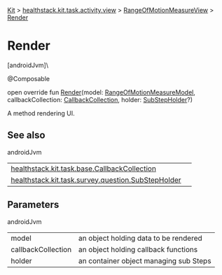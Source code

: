 
[Kit](../../../kit.html) > [healthstack.kit.task.activity.view](../index.html) > [RangeOfMotionMeasureView](index.html) > [Render](-render.html)



# Render



[androidJvm]\




@Composable



open override fun [Render](-render.html)(model: [RangeOfMotionMeasureModel](../../healthstack.kit.task.activity.model/-range-of-motion-measure-model/index.html), callbackCollection: [CallbackCollection](../../healthstack.kit.task.base/-callback-collection/index.html), holder: [SubStepHolder](../../healthstack.kit.task.survey.question/-sub-step-holder/index.html)?)



A method rendering UI.



## See also


androidJvm

| | |
|---|---|
| [healthstack.kit.task.base.CallbackCollection](../../healthstack.kit.task.base/-callback-collection/index.html) |  |
| [healthstack.kit.task.survey.question.SubStepHolder](../../healthstack.kit.task.survey.question/-sub-step-holder/index.html) |  |



## Parameters


androidJvm

| | |
|---|---|
| model | an object holding data to be rendered |
| callbackCollection | an object holding callback functions |
| holder | an container object managing sub Steps |




